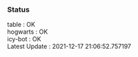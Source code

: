 ### Status


table : OK  
hogwarts : OK  
icy-bot : OK  
Latest Update : 2021-12-17 21:06:52.757197
